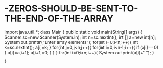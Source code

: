 # -ZEROS-SHOULD-BE-SENT-TO-THE-END-OF-THE-ARRAY
import java.util.*;
class Main {
    public static void main(String[] args) {
        Scanner sc=new Scanner(System.in);
        int n=sc.nextInt();
        int [] a=new int[n];
        System.out.println("Enter array elements");
        for(int i=0;i<n;i++){
            int k=sc.nextInt();
            a[i]=k;
        }
        for(int j=0;j<n;j++){
        for(int i=0;i<n-1;i++){
            if (a[i]==0){
                a[i]=a[i+1];
                a[i+1]=0;
            }
        }
        }
        for(int i=0;i<n;i++){
            System.out.print(a[i]+" ");
        }

    }
